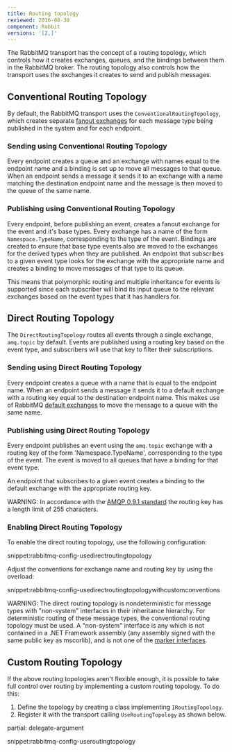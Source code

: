 ```yaml
---
title: Routing topology
reviewed: 2016-08-30
component: Rabbit
versions: '[2,]'
---
```



The RabbitMQ transport has the concept of a routing topology, which controls how it creates exchanges, queues, and the bindings between them in the RabbitMQ broker. The routing topology also controls how the transport uses the exchanges it creates to send and publish messages.


## Conventional Routing Topology

By default, the RabbitMQ transport uses the `ConventionalRoutingTopology`, which creates separate [fanout exchanges](https://www.rabbitmq.com/tutorials/amqp-concepts.html#exchange-fanout) for each message type being published in the system and for each endpoint.


### Sending using Conventional Routing Topology

Every endpoint creates a queue and an exchange with names equal to the endpoint name and a binding is set up to move all messages to that queue. When an endpoint sends a message it sends it to an exchange with a name matching the destination endpoint name and the message is then moved to the queue of the same name.


### Publishing using Conventional Routing Topology

Every endpoint, before publishing an event, creates a fanout exchange for the event and it's base types. Every exchange has a name of the form `Namespace.TypeName`, corresponding to the type of the event. Bindings are created to ensure that base type events also are moved to the exchanges for the derived types when they are published. An endpoint that subscribes to a given event type looks for the exchange with the appropriate name and creates a binding to move messages of that type to its queue.

This means that polymorphic routing and multiple inheritance for events is supported since each subscriber will bind its input queue to the relevant exchanges based on the event types that it has handlers for.


## Direct Routing Topology

The `DirectRoutingTopology` routes all events through a single exchange, `amq.topic` by default. Events are published using a routing key based on the event type, and subscribers will use that key to filter their subscriptions.


### Sending using Direct Routing Topology

Every endpoint creates a queue with a name that is equal to the endpoint name. When an endpoint sends a message it sends it to a default exchange with a routing key equal to the destination endpoint name. This makes use of RabbitMQ [default exchanges](https://www.rabbitmq.com/tutorials/amqp-concepts.html) to move the message to a queue with the same name.


### Publishing using Direct Routing Topology

Every endpoint publishes an event using the `amq.topic` exchange with a routing key of the form 'Namespace.TypeName', corresponding to the type of the event. The event is moved to all queues that have a binding for that event type.

An endpoint that subscribes to a given event creates a binding to the default exchange with the appropriate routing key.

WARNING: In accordance with the [AMQP 0.9.1 standard](https://www.rabbitmq.com/amqp-0-9-1-reference.html#basic.publish.routing-key) the routing key has a length limit of 255 characters.

### Enabling Direct Routing Topology

To enable the direct routing topology, use the following configuration:

snippet:rabbitmq-config-usedirectroutingtopology

Adjust the conventions for exchange name and routing key by using the overload:

snippet:rabbitmq-config-usedirectroutingtopologywithcustomconventions

WARNING: The direct routing topology is nondeterministic for message types with "non-system" interfaces in their inheritance hierarchy. For deterministic routing of these message types, the conventional routing topology must be used. A "non-system" interface is any which is not contained in a .NET Framework assembly (any assembly signed with the same public key as mscorlib), and is not one of the [marker interfaces](/nservicebus/messaging/messages-events-commands.md#defining-messages-marker-interfaces).

## Custom Routing Topology

If the above routing topologies aren't flexible enough, it is possible to take full control over routing by implementing a custom routing topology. To do this:

 1. Define the topology by creating a class implementing `IRoutingTopology`.
 1. Register it with the transport calling `UseRoutingTopology` as shown below.

partial: delegate-argument

snippet:rabbitmq-config-useroutingtopology
